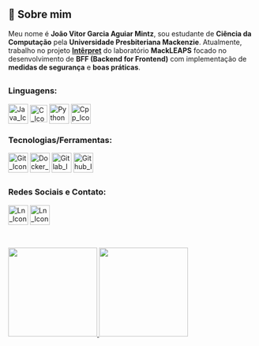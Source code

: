 ## 👋 Sobre mim

Meu nome é **João Vitor Garcia Aguiar Mintz**, sou estudante de **Ciência da Computação** pela **Universidade Presbiteriana Mackenzie**. Atualmente, trabalho no projeto [**Intêrpret**](https://computacao.mackenzie.br/mackleaps/projetos/interpret/) do laboratório **MackLEAPS** focado no desenvolvimento de **BFF (Backend for Frontend)** com implementação de **medidas de segurança** e **boas práticas**.

##

### Linguagens:
<div style="display: inline_block")>
  <img align ="center" alt="Java_Icon" height="40" width="40" src="https://cdn.jsdelivr.net/gh/devicons/devicon@latest/icons/java/java-original.svg" />
  <img align ="center" alt="C_Icon" height="35" width="35" src="https://cdn.jsdelivr.net/gh/devicons/devicon@latest/icons/c/c-original.svg" />
  <img align ="center" alt="Python_Icon" height="40" width="40" src="https://cdn.jsdelivr.net/gh/devicons/devicon@latest/icons/python/python-original-wordmark.svg" />
  <img align ="center" alt="Cpp_Icon" height="40" width="40" src="https://cdn.jsdelivr.net/gh/devicons/devicon@latest/icons/cplusplus/cplusplus-plain.svg" />
</div>

### Tecnologias/Ferramentas:
<div style="display: inline_block")>
  <img align ="center" alt="Git_Icon" height="40" width="40" src="https://cdn.jsdelivr.net/gh/devicons/devicon@latest/icons/git/git-original.svg" />
  <img align ="center" alt="Docker_Icon" height="40" width="40" src="https://cdn.jsdelivr.net/gh/devicons/devicon@latest/icons/docker/docker-plain-wordmark.svg" />
  <img align ="center" alt="Gitlab_Icon" height="40" width="40" src="https://cdn.jsdelivr.net/gh/devicons/devicon@latest/icons/gitlab/gitlab-original-wordmark.svg" />
  <img align ="center" alt="Github_Icon" height="40" width="40" src="https://cdn.jsdelivr.net/gh/devicons/devicon@latest/icons/github/github-original-wordmark.svg" />
</div>

##

### Redes Sociais e Contato:
<div>
  <a href="https://www.linkedin.com/in/joaomintz" target="_blank"><img align="center" alt="Ln_Icon" height="40" width="40" src="https://cdn.jsdelivr.net/gh/devicons/devicon@latest/icons/linkedin/linkedin-original.svg" target="_blank"></a>
  <a href="mailto:joaomintzz@gmail.com" target="_blank"><img align="center" alt="Ln_Icon" height="40" width="40" src="https://img.icons8.com/?size=100&id=P7UIlhbpWzZm&format=png&color=000000" target="_blank"></a>
</div>

##

<div><br>
  <a href="https://github.com/JoaoVitorMintz">
  <img height="180em" src="https://github-readme-stats.vercel.app/api?username=JoaoVitorMintz&show_icons=true&theme=material-palenight"&include_all_commits=true&count_private=true"/>
  <img height="180em" src="https://github-readme-stats.vercel.app/api/top-langs/?username=JoaoVitorMintz&layout=compact&langs_count=16&theme=material-palenight"/>
</div>

